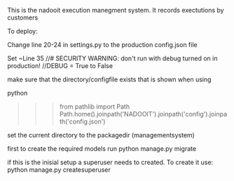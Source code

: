 This is the nadooit execution manegment system. It records exectutions by customers

To deploy:

Change line 20-24 in settings.py to the production config.json file

Set ~Line 35 
//# SECURITY WARNING: don't run with debug turned on in production!
//DEBUG = True
to False


make sure that the directory/configfile exists that is shown when using

python
>>>from pathlib import Path
>>>Path.home().joinpath('NADOOIT').joinpath('config').joinpath('config.json')

set the current directory to the packagedir (managementsystem)

first to create the required models run
python manage.py migrate

if this is the inisial setup a superuser needs to created.
To create it use:
python manage.py createsuperuser
